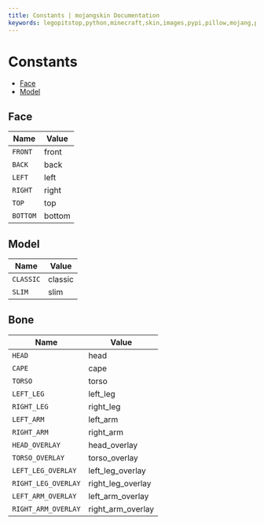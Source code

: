 ```yaml
---
title: Constants | mojangskin Documentation
keywords: legopitstop,python,minecraft,skin,images,pypi,pillow,mojang,pythonpackage
---
```


# Constants

- [Face](#face)
- [Model](#model)

## Face

| Name     | Value  |
| -------- | ------ |
| `FRONT`  | front  |
| `BACK`   | back   |
| `LEFT`   | left   |
| `RIGHT`  | right  |
| `TOP`    | top    |
| `BOTTOM` | bottom |

## Model

| Name      | Value   |
| --------- | ------- |
| `CLASSIC` | classic |
| `SLIM`    | slim    |

## Bone

| Name                | Value             |
| ------------------- | ----------------- |
| `HEAD`              | head              |
| `CAPE`              | cape              |
| `TORSO`             | torso             |
| `LEFT_LEG`          | left_leg          |
| `RIGHT_LEG`         | right_leg         |
| `LEFT_ARM`          | left_arm          |
| `RIGHT_ARM`         | right_arm         |
| `HEAD_OVERLAY`      | head_overlay      |
| `TORSO_OVERLAY`     | torso_overlay     |
| `LEFT_LEG_OVERLAY`  | left_leg_overlay  |
| `RIGHT_LEG_OVERLAY` | right_leg_overlay |
| `LEFT_ARM_OVERLAY`  | left_arm_overlay  |
| `RIGHT_ARM_OVERLAY` | right_arm_overlay |
